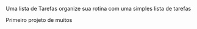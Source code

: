 Uma lista de Tarefas
organize sua rotina com uma simples lista de tarefas

Primeiro projeto de muitos
